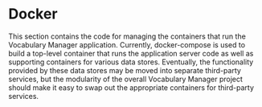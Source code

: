 # Docker

This section contains the code for managing the containers that run the Vocabulary Manager application. Currently, docker-compose is used to build a top-level container that runs the application server code as well as supporting containers for various data stores. Eventually, the functionality provided by these data stores may be moved into separate third-party services, but the modularity of the overall Vocabulary Manager project should make it easy to swap out the appropriate containers for third-party services.